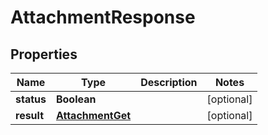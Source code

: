 

# AttachmentResponse


## Properties

| Name | Type | Description | Notes |
|------------ | ------------- | ------------- | -------------|
|**status** | **Boolean** |  |  [optional] |
|**result** | [**AttachmentGet**](AttachmentGet.md) |  |  [optional] |



